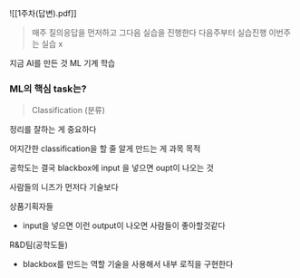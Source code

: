 ![[1주차(답변).pdf]]

> 매주 질의응답을 먼저하고 그다음 실습을 진행한다 
다음주부터 실습진행 
이번주는 실습 x 

지금 AI를 만든 것 ML
기계 학습 

### ML의 핵심 task는?
> Classification (분류)

정리를 잘하는 게 중요하다 

어지간한 classification을 할 줄 알게 만드는 게 과목 목적 

공학도는 결국 blackbox에 input 을 넣으면 oupt이 나오는 것 

사람들의 니즈가 먼저다 기술보다 

상품기획자들  
- input을 넣으면 이런 output이 나오면 사람들이 좋아할것같다

R&D팀(공학도들) 
- blackbox를 만드는 역할  기술을 사용해서 내부 로직을 구현한다









